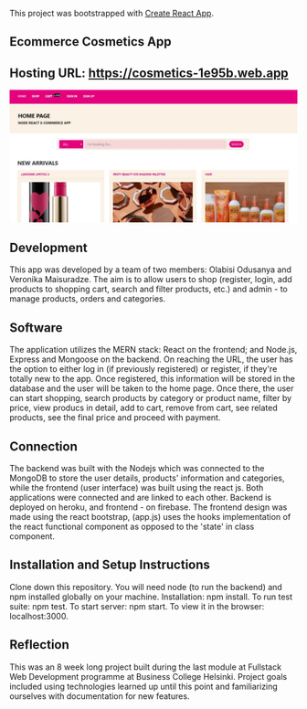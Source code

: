 This project was bootstrapped with [Create React App](https://github.com/facebook/create-react-app).
## Ecommerce Cosmetics App
## Hosting URL: https://cosmetics-1e95b.web.app
![](images/cosmetics.JPG)
## Development
This app was developed by a team of two members: Olabisi Odusanya and Veronika Maisuradze. The aim is to allow users to shop (register, login, add products to shopping cart, search and filter products, etc.) and admin - to manage products, orders and categories.
## Software
The application utilizes the MERN stack: React on the frontend; and Node.js, Express and Mongoose on the backend. On reaching the URL, the user has the option to either log in (if previously registered) or register, if they're totally new to the app. Once registered, this information will be stored in the database and the user will be taken to the home page. Once there, the user can start shopping, search products by category or product name, filter by price, view producs in detail, add to cart, remove from cart, see related products, see the final price and proceed with payment.
## Connection
The backend was built with the Nodejs which was connected to the MongoDB to store the user details, products' information and categories, while the frontend (user interface) was built using the react js. Both applications were connected and are linked to each other. Backend is deployed on heroku, and frontend - on firebase. The frontend design was made using the react bootstrap, (app.js) uses the hooks implementation of the react functional component as opposed to the 'state' in class component.
## Installation and Setup Instructions
Clone down this repository. You will need node (to run the backend) and npm installed globally on your machine.
Installation: npm install. To run test suite: npm test. To start server: npm start. To view it in the browser: localhost:3000.
## Reflection
This was an 8 week long project built during the last module at Fullstack Web Development programme at Business College Helsinki. Project goals included using technologies learned up until this point and familiarizing ourselves with documentation for new features.

